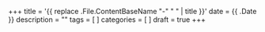+++
title = '{{ replace .File.ContentBaseName "-" " " | title }}'
date = {{ .Date }}
description = ""
tags = [
]
categories = [
]
draft = true
+++
